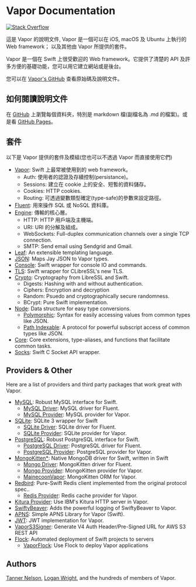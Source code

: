 # Vapor Documentation

[![Stack Overflow](https://img.shields.io/stackexchange/stackoverflow/t/vapor.svg)](http://stackoverflow.com/questions/tagged/vapor)

這是 Vapor 的說明文件, Vapor 是一個可以在 iOS, macOS 及 Ubuntu 上執行的 Web framework； 以及其他由 Vapor 所提供的套件。

Vapor 是一個在 Swift 上很受歡迎的 Web framework。它提供了清楚的 API 及許多方便的基礎功能，您可以用它建立網站或是後台。

您可以在 [Vapor's GitHub](https://github.com/vapor/vapor) 查看原始碼及說明文件。

## 如何閱讀說明文件

在 [GitHub](https://github.com/vapor/documentation) 上瀏覽每個資料夾，特別是 markdown 檔(副檔名為 .md 的檔案)。或是看 [GitHub Pages](https://vapor.github.io/documentation/)。

## 套件
以下是 Vapor 提供的套件及模組(您也可以不透過 Vapor 而直接使用它們)

- [Vapor](https://github.com/vapor/vapor): Swift 上最常被使用到的 web framework。
	- Auth: 使用者的認證及存續控制(persistance)。
	- Sessions: 建立在 cookie 上的安全、短暫的資料儲存。
	- Cookies: HTTP cookies.
	- Routing: 可透過變數類型確定(type-safe)的參數來設定路徑。
- [Fluent](https://github.com/vapor/fluent): 用來操作 SQL 或 NoSQL 資料庫。
- [Engine](https://github.com/vapor/engine): 傳輸的核心層。
	- HTTP: HTTP 用戶端及主機端。
	- URI: URI 的分解及組成。
	- WebSockets: Full-duplex communication channels over a single TCP connection.
	- SMTP: Send email using Sendgrid and Gmail.
- [Leaf](https://github.com/vapor/leaf): An extensible templating language.
- [JSON](https://github.com/vapor/json): Maps Jay JSON to Vapor types.
- [Console](https://github.com/vapor/console): Swift wrapper for console IO and commands.
- [TLS](https://github.com/vapor/tls): Swift wrapper for CLibreSSL's new TLS.
- [Crypto](https://github.com/vapor/crypto): Cryptography from LibreSSL and Swift.
	- Digests: Hashing with and without authentication.
	- Ciphers: Encryption and decryption
	- Random: Psuedo and cryptographically secure randomness.
	- BCrypt: Pure Swift implementation.
- [Node](https://github.com/vapor/node): Data structure for easy type conversions.
	- [Polymorphic](https://github.com/vapor/polymorphic): Syntax for easily accessing values from common types like JSON.
	- [Path Indexable](https://github.com/vapor/path-indexable): A protocol for powerful subscript access of common types like JSON.
- [Core](https://github.com/vapor/core): Core extensions, type-aliases, and functions that facilitate common tasks.
- [Socks](https://github.com/vapor/socks): Swift C Socket API wrapper.

## Providers & Other

Here are a list of providers and third party packages that work great with Vapor.

- [MySQL](https://github.com/vapor/mysql): Robust MySQL interface for Swift.
	- [MySQL Driver](https://github.com/vapor/mysql-driver): MySQL driver for Fluent.
	- [MySQL Provider](https://github.com/vapor/mysql-provider): MySQL provider for Vapor.
- [SQLite](https://github.com/vapor/sqlite): SQLite 3 wrapper for Swift
	- [SQLite Driver](https://github.com/vapor/sqlite-driver): SQLite driver for Fluent.
	- [SQLite Provider](https://github.com/vapor/sqlite-provider): SQLite provider for Vapor.
- [PostgreSQL](https://github.com/vapor/postgresql): Robust PostgreSQL interface for Swift.
	- [PostgreSQL Driver](https://github.com/vapor/postgresql-driver): PostgreSQL driver for Fluent.
	- [PostgreSQL Provider](https://github.com/vapor/postgresql-provider): PostgreSQL provider for Vapor.
- [MongoKitten*](https://github.com/OpenKitten/MongoKitten): Native MongoDB driver for Swift, written in Swift
	- [Mongo Driver](https://github.com/vapor/mongo-driver): MongoKitten driver for Fluent.
	- [Mongo Provider](https://github.com/vapor/mongo-provider): MongoKitten provider for Vapor.
	- [MainecoonVapor](https://github.com/OpenKitten/MainecoonVapor): MongoKitten ORM for Vapor.
- [Redbird](https://github.com/vapor/redbird): Pure-Swift Redis client implemented from the original protocol spec..
	- [Redis Provider](https://github.com/vapor/redis-provider): Redis cache provider for Vapor.
- [Kitura Provider](https://github.com/vapor/kitura-provider): Use IBM's Kitura HTTP server in Vapor.
- [SwiftyBeaver](https://github.com/SwiftyBeaver/SwiftyBeaver-Vapor): Adds the powerful logging of SwiftyBeaver to Vapor.
- [APNS](https://github.com/matthijs2704/vapor-apns): Simple APNS Library for Vapor (Swift).
- [JWT](https://github.com/siemensikkema/vapor-jwt): JWT implementation for Vapor.
- [VaporS3Signer](https://github.com/JustinM1/VaporS3Signer): Generate V4 Auth Header/Pre-Signed URL for AWS S3 REST API
- [Flock](https://github.com/jakeheis/Flock): Automated deployment of Swift projects to servers
	- [VaporFlock](https://github.com/jakeheis/VaporFlock): Use Flock to deploy Vapor applications


## Authors

[Tanner Nelson](mailto:tanner@qutheory.io), [Logan Wright](mailto:logan@qutheory.io), and the hundreds of members of Vapor.
